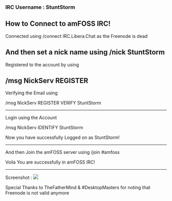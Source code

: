 ### IRC Username : StuntStorm

## How to Connect to amFOSS IRC!

Connected using /connect IRC.Libera.Chat as the Freenode is dead

And then set a nick name using /nick StuntStorm
------------------------------------------------- 
Registered to the account by using

/msg NickServ REGISTER <Password> <Email>
------------------------------------------------- 
Verifying the Email using

/msg NickServ REGISTER VERIFY StuntStorm <Captcha>

------------------------------------------------- 
 Login using the Account

/msg NickServ IDENTIFY StuntStorm <password>

  
  
Now you have successfully Logged on as StuntStorm!

------------------------------------------------- 
  
And then Join the amFOSS server using 
/join #amfoss

  
  
Voila You are successfully in amFOSS IRC!

------------------------------------------------- 
  
Screenshot : 
<img src="https://i.imgur.com/Sn5qIfO.png"> 
  
  
  
  
  Special Thanks to TheFatherMind & #DesktopMasters for noting that Freenode is not valid anymore
